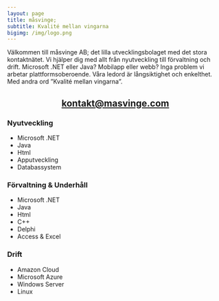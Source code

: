 ```yaml
---
layout: page
title: måsvinge;
subtitle: Kvalité mellan vingarna
bigimg: /img/logo.png
---
```

Välkommen till måsvinge AB; det lilla utvecklingsbolaget med det stora kontaktnätet. Vi hjälper dig med allt från nyutveckling till förvaltning och drift. Microsoft .NET eller Java? Mobilapp eller webb? Inga problem vi arbetar plattformsoberoende. Våra ledord är långsiktighet och enkelthet. Med andra ord ”Kvalité mellan vingarna”.

## <p style="text-align: center;">kontakt@masvinge.com</p>

### Nyutveckling
 - Microsoft .NET
 - Java 
 - Html 
 - Apputveckling
 - Databassystem

### Förvaltning & Underhåll
 - Microsoft .NET
 - Java
 - Html
 - C++
 - Delphi
 - Access & Excel
 
### Drift 
 - Amazon Cloud
 - Microsoft Azure
 - Windows Server
 - Linux
 
 
